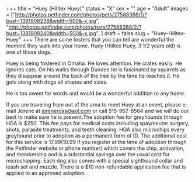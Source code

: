 +++
title = "Huey (Hilltex Huey)"
status = "X"
sex = ""
age = "Adult"
images = ["http://photos.petfinder.com/photos/pets/27588388/1/?bust=1381908238&width=500&-x.jpg",
"http://photos.petfinder.com/photos/pets/27588388/2/?bust=1381908240&width=500&-x.jpg",
]
draft = false
slug = "Huey-Hilltex-Huey"
+++
There are some fosters that you can tell are wonderful the moment they walk into your home. Huey (Hilltex Huey, 3 1/2 years old) is one of those dogs. 

Huey is being fostered in Omaha. He loves attention. He crates easily. He ignores cats. On his walks through Dundee he is fascinated by squirrels as they disappear around the back of the tree by the time he reaches it. He gets along with dogs all shapes and sizes.

He is too sweet for words and would be a wonderful addition to any home.

If you are traveling from out of the area to meet Huey at an event, please e-mail Jorene at joreneross@aol.com or call 515-967-6564 and we will do our best to make sure he is present.The adoption fee for greyhounds through HGA is $250. This fee pays for medical costs including spay/neuter surgery, shots, parasite treatments, and teeth cleaning. HGA also microchips every greyhound prior to adoption as a permanent form of ID. The additional cost for this service is $17.99 ($10.99 if you register at the time of adoption through the Petfinder website or phone number) which covers the chip, activation, and membership and is a substantial savings over the usual cost for microchipping. Each dog also comes with a special sighthound collar and leash set and muzzle. There is a $10 non-refundable application fee that is applied to an approved adoption.
